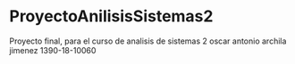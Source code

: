 # ProyectoAnilisisSistemas2
Proyecto final, para el curso de analisis de sistemas 2
oscar antonio archila jimenez 1390-18-10060
